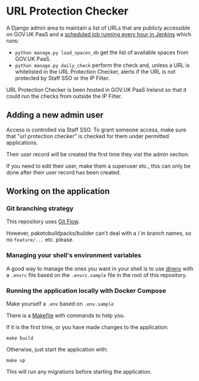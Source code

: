 # URL Protection Checker

A Django admin area to maintain a list of URLs that are publicly accessible on GOV.UK PaaS and a [scheduled job running every hour in Jenkins](https://jenkins.ci.uktrade.digital/job/url%20protection%20checker-scheduler/) which runs:

- `python manage.py load_spaces_db` get the list of available spaces from GOV.UK PaaS.
- `python manage.py daily_check` perform the check and, unless a URL is whitelisted in the URL Protection Checker, alerts if the URL is not protected by Staff SSO or the IP Filter.

URL Protection Checker is been hosted in GOV.UK PaaS Ireland so that it could run the checks from outside the IP Filter.

## Adding a new admin user

Access is controlled via Staff SSO. To grant someone access, make sure that "url protection checker" is checked for them under permitted applications.

Their user record will be created the first time they vist the admin section.

If you need to edit their user, make them a superuser etc., this can only be done after their user record has been created.

## Working on the application

### Git branching strategy

This repository uses [Git Flow](https://www.gitkraken.com/learn/git/git-flow).

However, paketobuildpacks/builder can't deal with a / in branch names, so no `feature/...` etc. please.

### Managing your shell's environment variables

A good way to manage the ones you want in your shell is to use [direnv](https://direnv.net/) with a `.envrc` file based on the `.envrc.sample` file in the root of this repository.

### Running the application locally with Docker Compose

Make yourself a `.env` based on `.env.sample`

There is a [Makefile](./Makefile) with commands to help you.

If it is the first time, or you have made changes to the application:

```shell
make build
```

Otherwise, just start the application with:

```shell
make up
```

This will run any migrations before starting the application.
